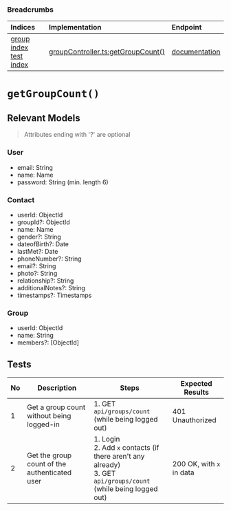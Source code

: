 ### Breadcrumbs

| Indices | Implementation | Endpoint |
| :----------------------------------------------------------- | :-------------------------------------------------------------------------------------------------------------------- | :--------------------------------------------------------------------------------------------------------------------------------------------------------------- |
| [group index](./index.md)<br>[test index](../index.md) | [groupController.ts:getGroupCount()](../../../../../backend/src/controllers/groupController.ts#L263-L273) | [documentation](../../endpoints/groups/getGroupCount.md) |
# `getGroupCount()`
## Relevant Models
> Attributes ending with '?' are optional
### User
* email: String
* name: Name
* password: String (min. length 6)

### Contact
* userId: ObjectId
* groupId?: ObjectId
* name: Name
* gender?: String
* dateofBirth?: Date
* lastMet?: Date
* phoneNumber?: String
* email?: String
* photo?: String
* relationship?: String
* additionalNotes?: String
* timestamps?: Timestamps

### Group
* userId: ObjectId
* name: String
* members?: [ObjectId]
## Tests
| No  | Description                                   | Steps                                                                                                               | Expected Results         |
| --- | --------------------------------------------- | ------------------------------------------------------------------------------------------------------------------- | ------------------------ |
| 1   | Get a group count without being logged-in     | 1. GET `api/groups/count` (while being logged out)                                                                  | 401 Unauthorized         |
| 2   | Get the group count of the authenticated user | 1. Login<br>2. Add `x` contacts (if there aren't any already)<br>3. GET `api/groups/count` (while being logged out) | 200 OK, with `x` in data |